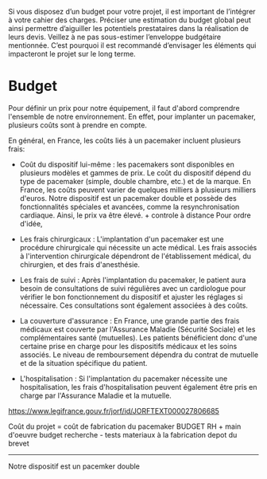 Si vous disposez d’un budget pour votre projet, il est important de l’intégrer à votre cahier des charges. Préciser une estimation du budget global peut ainsi permettre d’aiguiller les potentiels prestataires dans la réalisation de leurs devis. Veillez à ne pas sous-estimer l’enveloppe budgétaire mentionnée. C’est pourquoi il est recommandé d’envisager les éléments qui impacteront le projet sur le long terme.

**Budget**
==========

Pour définir un prix pour notre équipement, il faut d'abord comprendre l'ensemble de notre environnement. En effet, pour implanter un pacemaker, plusieurs coûts sont à prendre en compte.

En général, en France, les coûts liés à un pacemaker incluent plusieurs frais:

- Coût du  dispositif lui-même : les pacemakers sont disponibles en plusieurs modèles et gammes de prix. Le coût du dispositif dépend du type de pacemaker (simple, double chambre, etc.) et de la marque. En France, les coûts peuvent varier de quelques milliers à plusieurs milliers d'euros.
Notre dispositif est un pacemaker double et possède des fonctionnalités spéciales et avancées, comme la resynchronisation cardiaque. Ainsi, le prix va être élevé.  + controle à distance
Pour ordre d'idée, 
  
- Les frais chirurgicaux : L'implantation d'un pacemaker est une procédure chirurgicale qui nécessite un acte médical. Les frais associés à l'intervention chirurgicale dépendront de l'établissement médical, du chirurgien, et des frais d'anesthésie.

- Les frais de suivi : Après l'implantation du pacemaker, le patient aura besoin de consultations de suivi régulières avec un cardiologue pour vérifier le bon fonctionnement du dispositif et ajuster les réglages si nécessaire. Ces consultations sont également associées à des coûts.

- La couverture d'assurance : En France, une grande partie des frais médicaux est couverte par l'Assurance Maladie (Sécurité Sociale) et les complémentaires santé (mutuelles). Les patients bénéficient donc d'une certaine prise en charge pour les dispositifs médicaux et les soins associés. Le niveau de remboursement dépendra du contrat de mutuelle et de la situation spécifique du patient.

- L'hospitalisation : Si l'implantation du pacemaker nécessite une hospitalisation, les frais d'hospitalisation peuvent également être pris en charge par l'Assurance Maladie et la mutuelle.


https://www.legifrance.gouv.fr/jorf/id/JORFTEXT000027806685

Coût du projet = coût de fabrication du pacemaker
BUDGET RH  + main d'oeuvre
budget recherche - tests
materiaux à la fabrication
depot du brevet

---------------

  Notre dispositif est un pacemker double 
